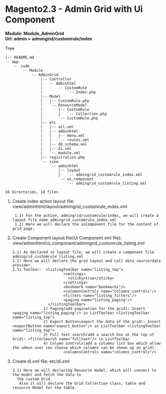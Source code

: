 # Magento2.3 - Admin Grid with Ui Component

<b>Module: Module_AdminGrid <br />
Url: admin > admingrid/customrule/index</b>

Tree
```
|-- README.md
-- app
    -- code
        -- Module
            -- AdminGrid
                |-- Controller
                |   -- Adminhtml
                |       -- CustomRule
                |           `-- Index.php
                |-- Model
                |   |-- CustomRule.php
                |   `-- ResourceModel
                |       |-- CustomRule
                |       |   `-- Collection.php
                |       `-- CustomRule.php
                |-- etc
                |   |-- acl.xml
                |   |-- adminhtml
                |   |   |-- menu.xml
                |   |   `-- routes.xml
                |   |-- db_schema.xml
                |   |-- di.xml
                |   `-- module.xml
                |-- registration.php
                `-- view
                    `-- adminhtml
                        |-- layout
                        |   `-- admingrid_customrule_index.xml
                        `-- ui_component
                            `-- admingrid_customrule_listing.xml

16 directories, 14 files
```

1. Create index action layout file: view/adminhtml/layout/admingrid_customrule_index.xml

     	1.1) For the action, admingrid/customrule/index, we will create a layout file name admingrid_customrule_index.xml
     	1.2) Here we will declare the uiComponent file for the content of grid page.
  
2. Create Component layout file(Ui Component xml file): view/adminhtml/ui_component/admingrid_customrule_listing.xml

       2.1) As declared in layout file, we will create a component file admingrid_customrule_listing.xml
       2.2) Here we will declare the grid layout and call data source/data provider.  
       2.3) Toolbar:  <listingToolbar name="listing_top">
                              <settings>
                                <sticky>true</sticky>
                              </settings>
                              <bookmark name="bookmarks"/>
                              <columnsControls name="columns_controls"/>
                              <filters name="listing_filters"/>
                              <paging name="listing_paging"/>
                       </listingToolbar>
       				 1) Paging(add pagination for the grid): Insert <paging name="listing_paging"/> in ListToolbar <listingToolbar name="listing_top">
       				 2) Export Button(export the data of the grid): Insert <exportButton name="export_button"/> in ListToolbar <listingToolbar name="listing_top">
       				 3) Full text search(add a search box at the top of Grid): <filterSearch name="fulltext"/> in ListToolbar
       				 4) Column controls(add a columns list box which allow the admin user can choose which columns can be shown up on grid):
       						  <columnsControls name="columns_controls"/>      

3. Create di.xml file: etc/di.xml

       3.1) Here we will declaring Resource model, which will connect to the model and fetch the data to
         the custom Grid. 
          Also it will declare the Grid Collection class, table and resource Model for the table.
 
